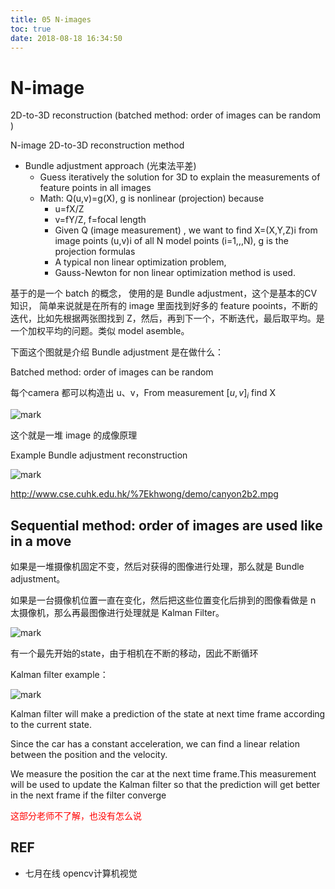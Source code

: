 ```yaml
---
title: 05 N-images
toc: true
date: 2018-08-18 16:34:50
---
```



# N-image

2D-to-3D reconstruction
(batched method: order of
images can be random )



N-image 2D-to-3D
reconstruction method


- Bundle adjustment approach (光束法平差)
    - Guess iteratively the solution for 3D to explain the measurements of feature points in all images
    - Math: Q(u,v)=g(X), g is nonlinear (projection) because
        - u=fX/Z
        - v=fY/Z, f=focal length
        - Given Q (image measurement) , we want to find X=(X,Y,Z)i from image points (u,v)i of all N model points (i=1,,,N), g is the projection formulas
        - A typical non linear optimization problem,
        - Gauss-Newton for non linear optimization method is used.


基于的是一个 batch 的概念， 使用的是 Bundle adjustment，这个是基本的CV 知识，
简单来说就是在所有的 image 里面找到好多的 feature pooints，不断的迭代，比如先根据两张图找到 Z，然后，再到下一个，不断迭代，最后取平均。是一个加权平均的问题。类似 model asemble。


下面这个图就是介绍 Bundle adjustment 是在做什么：

Batched method: order of images can be random


每个camera 都可以构造出 u、v，From measurement $[u,v]_i$ find X

![mark](http://pacdb2bfr.bkt.clouddn.com/blog/image/180817/ECG950kmJf.png?imageslim)


这个就是一堆 image 的成像原理


Example
Bundle adjustment reconstruction

![mark](http://pacdb2bfr.bkt.clouddn.com/blog/image/180817/hdJhbLjGk7.png?imageslim)

http://www.cse.cuhk.edu.hk/%7Ekhwong/demo/canyon2b2.mpg




## Sequential method: order of images are used like in a move



如果是一堆摄像机固定不变，然后对获得的图像进行处理，那么就是 Bundle adjustment。

如果是一台摄像机位置一直在变化，然后把这些位置变化后排到的图像看做是 n 太摄像机，那么再最图像进行处理就是 Kalman Filter。


![mark](http://pacdb2bfr.bkt.clouddn.com/blog/image/180817/JGf82H2c45.png?imageslim)

有一个最先开始的state，由于相机在不断的移动，因此不断循环

Kalman filter example：

![mark](http://pacdb2bfr.bkt.clouddn.com/blog/image/180817/C0B9ja5i2E.png?imageslim)



Kalman filter will make a prediction of the state at next time frame according to the current state.

Since the car has a constant acceleration, we can find a linear relation between the position and the velocity.

We measure the position the car at the next time frame.This measurement will be used to update the Kalman filter so that the prediction will get better in the next frame if the filter converge

<span style="color:red;">这部分老师不了解，也没有怎么说</span>




## REF

- 七月在线 opencv计算机视觉
